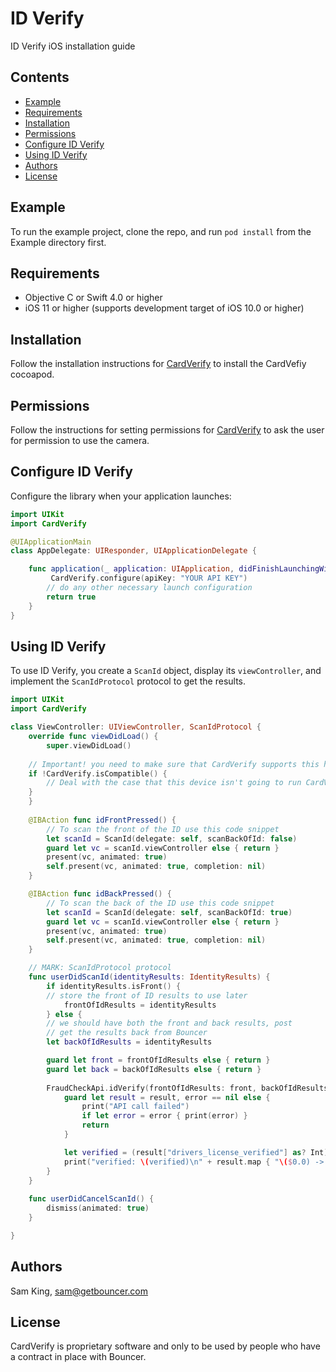 # ID Verify

ID Verify iOS installation guide

## Contents
* [Example](#example)
* [Requirements](#requirements)
* [Installation](#installation)
* [Permissions](#permissions)
* [Configure ID Verify](#configure-id-verify)
* [Using ID Verify](#using-id-verify)
* [Authors](#authors)
* [License](#license)

## Example

To run the example project, clone the repo, and run `pod install` from
the Example directory first.

## Requirements

* Objective C or Swift 4.0 or higher
* iOS 11 or higher (supports development target of iOS 10.0 or higher)

## Installation

Follow the installation instructions for
[CardVerify](https://github.com/getbouncer/apidocs/blob/master/card_verify_ios_integration.md#installation)
to install the CardVefiy cocoapod.

## Permissions

Follow the instructions for setting permissions for
[CardVerify](https://github.com/getbouncer/apidocs/blob/master/card_verify_ios_integration.md#permissions)
to ask the user for permission to use the camera.

## Configure ID Verify

Configure the library when your application launches:

```swift
import UIKit
import CardVerify

@UIApplicationMain
class AppDelegate: UIResponder, UIApplicationDelegate {

    func application(_ application: UIApplication, didFinishLaunchingWithOptions launchOptions: [UIApplicationLaunchOptionsKey: Any]?) -> Bool {
    	 CardVerify.configure(apiKey: "YOUR API KEY") 
        // do any other necessary launch configuration
        return true
    }
}
```


## Using ID Verify

To use ID Verify, you create a `ScanId` object, display its
`viewController`, and implement the `ScanIdProtocol` protocol to get
the results.

```swift
import UIKit
import CardVerify

class ViewController: UIViewController, ScanIdProtocol {
    override func viewDidLoad() {
        super.viewDidLoad()
	
	// Important! you need to make sure that CardVerify supports this hardware
	if !CardVerify.isCompatible() {
	    // Deal with the case that this device isn't going to run CardVerify
	}
    }
    
    @IBAction func idFrontPressed() {
    	// To scan the front of the ID use this code snippet
        let scanId = ScanId(delegate: self, scanBackOfId: false)
        guard let vc = scanId.viewController else { return }
        present(vc, animated: true)
        self.present(vc, animated: true, completion: nil)
    }

    @IBAction func idBackPressed() {
    	// To scan the back of the ID use this code snippet
        let scanId = ScanId(delegate: self, scanBackOfId: true)
        guard let vc = scanId.viewController else { return }
        present(vc, animated: true)
        self.present(vc, animated: true, completion: nil)
    }

    // MARK: ScanIdProtocol protocol
    func userDidScanId(identityResults: IdentityResults) {
        if identityResults.isFront() {
	    // store the front of ID results to use later
            frontOfIdResults = identityResults
        } else {
	    // we should have both the front and back results, post
	    // get the results back from Bouncer
	    let backOfIdResults = identityResults

	    guard let front = frontOfIdResults else { return }
	    guard let back = backOfIdResults else { return }
        
	    FraudCheckApi.idVerify(frontOfIdResults: front, backOfIdResults: back) { [weak self] result, error in
            guard let result = result, error == nil else {
                print("API call failed")
                if let error = error { print(error) }
                return
            }

            let verified = (result["drivers_license_verified"] as? Int) == 1
            print("verified: \(verified)\n" + result.map { "\($0.0) -> \($0.1)\n" }.joined())
        }
    }
    
    func userDidCancelScanId() {
        dismiss(animated: true)
    }

}
```

## Authors

Sam King, sam@getbouncer.com

## License

CardVerify is proprietary software and only to be used by people who have a contract in place
with Bouncer.
